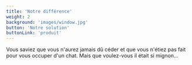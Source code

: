 ```yaml
---
title: 'Notre différence'
weight: 2
background: 'images/window.jpg'
button: 'Notre solution'
buttonLink: 'produit'
---
```



Vous saviez que vous n'aurez jamais dû céder et que vous n'étiez pas fait pour vous 
occuper d'un chat. Mais que voulez-vous il était si mignon...

